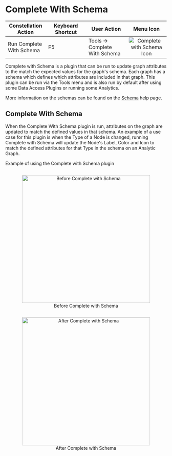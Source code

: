 # Complete With Schema

<table class="table table-striped">
<colgroup>
<col style="width: 25%" />
<col style="width: 25%" />
<col style="width: 25%" />
<col style="width: 25%" />
</colgroup>
<thead>
<tr class="header">
<th>Constellation Action</th>
<th>Keyboard Shortcut</th>
<th>User Action</th>
<th style="text-align: center;">Menu Icon</th>
</tr>
</thead>
<tbody>
<tr class="odd">
<td>Run Complete With Schema</td>
<td>F5</td>
<td>Tools -&gt; Complete With Schema</td>
<td style="text-align: center;"><img src="../ext/docs/CoreVisualSchema/resources/completeWithSchema.png" alt="Complete with Schema Icon" /></td>
</tr>
</tbody>
</table>

Complete with Schema is a plugin that can be run to update graph attributes to the
match the expected values for the graph's schema. Each graph has a schema which 
defines which attributes are included in that graph. This plugin can be run via 
the Tools menu and is also run by default after using some Data Access Plugins or
running some Analytics. 

More information on the schemas can be found on the 
[Schema](../ext/docs/CoreGraphFramework/schemas.md)
help page. 

## Complete With Schema

When the Complete With Schema plugin is run, attributes on the graph are updated
to match the defined values in that schema. An example of a use case for this plugin 
is when the Type of a Node is changed, running Complete with Schema 
will update the Node's Label, Color and Icon to match the defined attributes for 
that Type in the schema on an Analytic Graph. 

Example of using the Complete with Schema plugin
<div style="text-align: center">
    <figure style="display: inline-block">
        <img height=400 src="../ext/docs/CoreVisualSchema/resources/analytic_before_schema.png" alt="Before Complete with Schema" />
        <figcaption>Before Complete with Schema</figcaption>
    </figure>
    <figure style="display: inline-block">
        <img height=400 src="../ext/docs/CoreVisualSchema/resources/analytic_after_schema.png" alt="After Complete with Schema" />
        <figcaption>After Complete with Schema</figcaption>
    </figure>
</div>